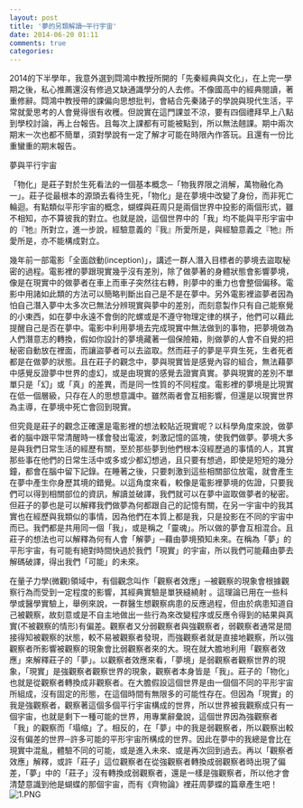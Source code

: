 ```yaml
---
layout: post
title: '夢的另類解讀─平行宇宙'
date: 2014-06-20 01:11
comments: true
categories: 
---
```

2014的下半學年，我意外選到閰鴻中教授所開的「先秦經典與文化」，在上完一學期之後，私心推薦還沒有修過又缺通識學分的人去修。不像國高中的經典閱讀，著重修辭。閰鴻中教授帶的課偏向思想批判，會結合先秦諸子的學說與現代生活，平常就愛思考的人會覺得很有收穫。但說實在這門課並不涼，要有四個禮拜早上八點到學校討論，再上台報告。且每次上課都有可能被點到，所以無法翹課。期中兩次期末一次也都不簡單，須對學說有一定了解才可能在時限內作答玩。且還有一份比重蠻重的期末報告。
<!--more-->
夢與平行宇宙

「物化」是莊子對於生死看法的一個基本概念─「物我界限之消解，萬物融化為一」。莊子從最根本的源頭去看待生死，「物化」是在夢境中改變了身份，而非死亡輪迴。有點類似平形宇宙的概念，蝴蝶與莊周只是兩個世界中投影的兩個形式，雖不相知，亦不算彼我的對立。也就是說，這個世界中的「我」均不能與平形宇宙中的『牠』所對立，進一步說，經驗意義的『我』所愛所是，與經驗意義之『牠』所愛所是，亦不能構成對立。

幾年前一部電影「全面啟動(inception)」，講述一群人潛入目標者的夢境去盜取秘密的過程。電影裡的夢跟現實幾乎沒有差別，除了做夢著的身體狀態會影響夢境，像是在現實中的做夢者在車上而車子突然往右轉，則夢中的重力也會整個偏移。電影中用諸如此類的方法可以簡略判斷出自己是不是在夢中。另外電影裡盜夢者因為怕自己潛入夢中太多次已無法分辨現實與夢中的差別，而刻意製作只有自己能察覺的小東西，如在夢中永遠不會倒的陀螺或是不遵守物理定律的棋子，他們可以藉此提醒自己是否在夢中。電影中利用夢境去完成現實中無法做到的事物，把夢境做為人們潛意志的轉換，假如你設計的夢境藏著一個保險箱，則做夢的人會不自覺的把秘密自動放在裡面，而讓盜夢者可以去盜取。然而莊子的夢是平齊生死，生者死者都是在做夢的狀態。且在莊子的觀念中，夢與現實皆是感覺內容的組合，無法藉夢中感覺反證夢中世界的虛幻，或是由現實的感覺去證實真實。夢與現實的差別不單單只是「幻」或「真」的差異，而是同一性質的不同程度。電影裡的夢境是比現實在低一個層級，只存在人的思想意識中。雖然兩者會互相影響，但還是以現實世界為主導，在夢境中死亡會回到現實。

但究竟是莊子的觀念正確還是電影裡的想法較貼近現實呢？以科學角度來說，做夢者的腦中跟平常清醒時一樣會發出電波，刺激記憶的區塊，使我們做夢。夢境大多是與我們日常生活的經歷有關，至於那些夢到他們根本沒經歷過的事情的人，其實那些事在他們的日常生活中或多或少都幻想過，且只要有想過，即使是短短的幾分鐘，都會在腦中留下記錄。在睡著之後，只要刺激到這些相關部位放電，就會產生在夢中產生你身歷其境的錯覺。以這角度來看，較像是電影裡夢境的佐證，只要我們可以得到相關部位的資訊，解讀並破譯，我們就可以在夢中盜取做夢者的秘密。但莊子的夢也是可以解釋我們做夢為何都跟自己的記憶有關，在另一宇宙中的我其實也在經歷與我類似的事情，因為他們在本質上都是我，只是投影在不同的宇宙中而已。我們都是共用同一個「我」，或是稱之「靈魂」。所以做的夢會互相混合。且莊子的想法也可以解釋為何有人會「解夢」─藉由夢境預知未來。在稱為「夢」的平形宇宙，有可能有絕對時間快過於我們「現實」的宇宙，所以我們可能藉由夢去解碼破譯，得出我們「可能」的未來。

在量子力學(微觀)領域中，有個觀念叫作「觀察者效應」─被觀察的現象會根據觀察行為而受到一定程度的影響，其經典實驗是單狹縫繞射 。這理論已用在一些科學或醫學實驗上，舉例來說，一群醫生想觀察病患的反應過程，但由於病患知道自己被觀察，故刻意或是不自主地做出一些行為來改變程序或反應令得到的結果與真實(不被觀察的情形)有偏差。觀察者又分弱觀察者與強觀察者，弱觀察者通常是間接得知被觀察的狀態，較不易被觀察者發現，而強觀察者就是直接地觀察，所以強觀察者所影響被觀察的現象會比弱觀察者來的大。現在就大膽地利用「觀察者效應」來解釋莊子的「夢」。以觀察者效應來看，「夢境」是弱觀察者觀察世界的現象，「現實」是強觀察者觀察世界的現象，觀察者本身皆是「我」。莊子的「物化」也就是從觀察者轉換成非觀察者。在大膽假設這個世界是由一個個不同的平形宇宙所組成，沒有固定的形態，在這個時間有無限多的可能性存在。但因為「現實」的我是強觀察者，觀察著這個多個平行宇宙構成的世界，所以世界被我觀察成只有一個宇宙，也就是剩下一種可能的世界，用專業辭彙說，這個世界因為強觀察者「我」的觀察而「塌缩」了。相反的，在「夢」中的我是弱觀察者，所以觀察出較沒有偏差的世界─許多可能的平形宇宙所構成的世界。因此在夢中的我總是會比在現實中混亂，體驗不同的可能，或是進入未來、或是再次回到過去。再以「觀察者效應」解釋，或許「莊子」這位觀察者在從強觀察者轉換成弱觀察者時出現了偏差，「夢」中的「莊子」沒有轉換成弱觀察者，還是一樣是強觀察者，所以他才會清楚意識到他是蝴蝶的那個宇宙，而有《齊物論》裡莊周夢蝶的篇章產生吧！
![1.PNG](http://user-image.logdown.io/user/6700/blog/6666/post/206835/vUShdGICShKeqtXXBOxo_1.PNG)



